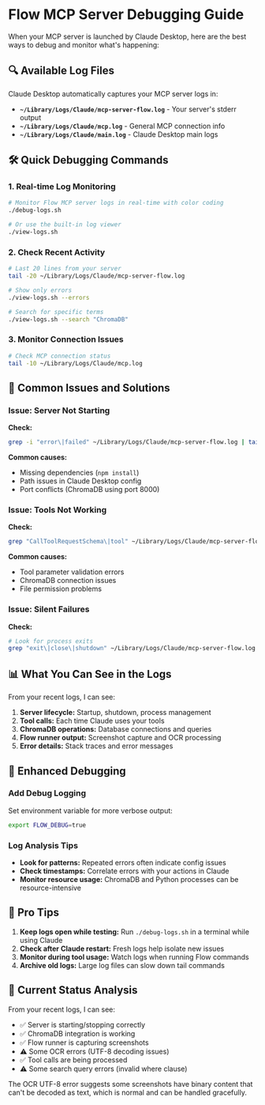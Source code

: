 # Flow MCP Server Debugging Guide

When your MCP server is launched by Claude Desktop, here are the best ways to debug and monitor what's happening:

## 🔍 Available Log Files

Claude Desktop automatically captures your MCP server logs in:
- **`~/Library/Logs/Claude/mcp-server-flow.log`** - Your server's stderr output
- **`~/Library/Logs/Claude/mcp.log`** - General MCP connection info
- **`~/Library/Logs/Claude/main.log`** - Claude Desktop main logs

## 🛠️ Quick Debugging Commands

### 1. Real-time Log Monitoring
```bash
# Monitor Flow MCP server logs in real-time with color coding
./debug-logs.sh

# Or use the built-in log viewer
./view-logs.sh
```

### 2. Check Recent Activity
```bash
# Last 20 lines from your server
tail -20 ~/Library/Logs/Claude/mcp-server-flow.log

# Show only errors
./view-logs.sh --errors

# Search for specific terms
./view-logs.sh --search "ChromaDB"
```

### 3. Monitor Connection Issues
```bash
# Check MCP connection status
tail -10 ~/Library/Logs/Claude/mcp.log
```

## 🐛 Common Issues and Solutions

### Issue: Server Not Starting
**Check:** 
```bash
grep -i "error\|failed" ~/Library/Logs/Claude/mcp-server-flow.log | tail -10
```

**Common causes:**
- Missing dependencies (`npm install`)
- Path issues in Claude Desktop config
- Port conflicts (ChromaDB using port 8000)

### Issue: Tools Not Working
**Check:**
```bash
grep "CallToolRequestSchema\|tool" ~/Library/Logs/Claude/mcp-server-flow.log | tail -10
```

**Common causes:**
- Tool parameter validation errors
- ChromaDB connection issues
- File permission problems

### Issue: Silent Failures
**Check:**
```bash
# Look for process exits
grep "exit\|close\|shutdown" ~/Library/Logs/Claude/mcp-server-flow.log | tail -5
```

## 📊 What You Can See in the Logs

From your recent logs, I can see:
1. **Server lifecycle:** Startup, shutdown, process management
2. **Tool calls:** Each time Claude uses your tools
3. **ChromaDB operations:** Database connections and queries
4. **Flow runner output:** Screenshot capture and OCR processing
5. **Error details:** Stack traces and error messages

## 🔧 Enhanced Debugging

### Add Debug Logging
Set environment variable for more verbose output:
```bash
export FLOW_DEBUG=true
```

### Log Analysis Tips
- **Look for patterns:** Repeated errors often indicate config issues
- **Check timestamps:** Correlate errors with your actions in Claude
- **Monitor resource usage:** ChromaDB and Python processes can be resource-intensive

## 🚀 Pro Tips

1. **Keep logs open while testing:** Run `./debug-logs.sh` in a terminal while using Claude
2. **Check after Claude restart:** Fresh logs help isolate new issues
3. **Monitor during tool usage:** Watch logs when running Flow commands
4. **Archive old logs:** Large log files can slow down tail commands

## 📝 Current Status Analysis

From your recent logs, I can see:
- ✅ Server is starting/stopping correctly
- ✅ ChromaDB integration is working
- ✅ Flow runner is capturing screenshots
- ⚠️  Some OCR errors (UTF-8 decoding issues)
- ✅ Tool calls are being processed
- ⚠️  Some search query errors (invalid where clause)

The OCR UTF-8 error suggests some screenshots have binary content that can't be decoded as text, which is normal and can be handled gracefully.
